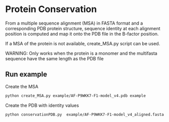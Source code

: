 # Protein Conservation

From a multiple sequence alignment (MSA) in FASTA format and a corresponding PDB protein structure, sequence identity at each alignment position is computed and map it onto the PDB file in the B-factor position.

If a MSA of the protein is not available, create_MSA.py script can be used.

WARNING: Only works when the protein is a monomer and the multifasta sequence have the same length as the PDB file

## Run example  

Create the MSA
```bash
python create_MSA.py example/AF-P9WKK7-F1-model_v4.pdb example
```
Create the PDB with identity values

```bash
python conservationPDB.py  example/AF-P9WKK7-F1-model_v4_aligned.fasta example/AF-P9WKK7-F1-model_v4.pdb  example
```

